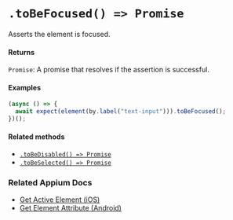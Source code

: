 # `.toBeFocused() => Promise`

Asserts the element is focused.

#### Returns

`Promise`: A promise that resolves if the assertion is successful.

#### Examples

```javascript
(async () => {
  await expect(element(by.label("text-input"))).toBeFocused();
})();
```

#### Related methods

- [`.toBeDisabled() => Promise`](./toBeDisabled.md)
- [`.toBeSelected() => Promise`](./toBeSelected.md)

### Related Appium Docs

- [Get Active Element (iOS)](http://appium.io/docs/en/commands/element/other/active/)
- [Get Element Attribute (Android)](http://appium.io/docs/en/commands/element/attributes/attribute/)

